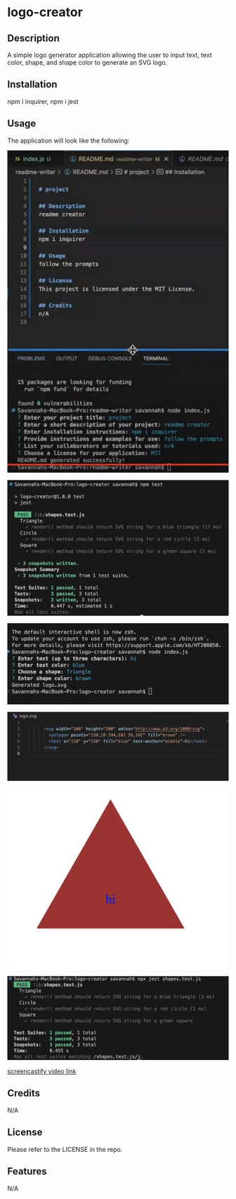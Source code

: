 # logo-creator

## Description
A simple logo generator application allowing the user to input text, text color, shape, and shape color to generate an SVG logo.

## Installation

npm i inquirer, npm i jest

## Usage

The application will look like the following:

![logo creator screenshot 1](/assets/Screenshot%202024-03-10%20at%205.14.13%20PM.png)

![logo creator screenshot 2](/assets/Screenshot%202024-03-10%20at%209.24.41%20PM.png)

![logo creator screenshot 3](/assets/Screenshot%202024-03-10%20at%209.28.41%20PM.png)

![logo creator screenshot 4](/assets/Screenshot%202024-03-10%20at%209.28.57%20PM.png)

![logo creator screenshot 5](/assets/Screenshot%202024-03-10%20at%209.29.27%20PM.png)

![logo creator screenshot 6](/assets/Screenshot%202024-03-10%20at%209.38.19%20PM.png)

[screencastify video link](https://drive.google.com/file/d/1h84aEMPVqBBCE1pDlTW1lf_5fLKAN60L/view)

## Credits

N/A

## License

Please refer to the LICENSE in the repo.

## Features

N/A
